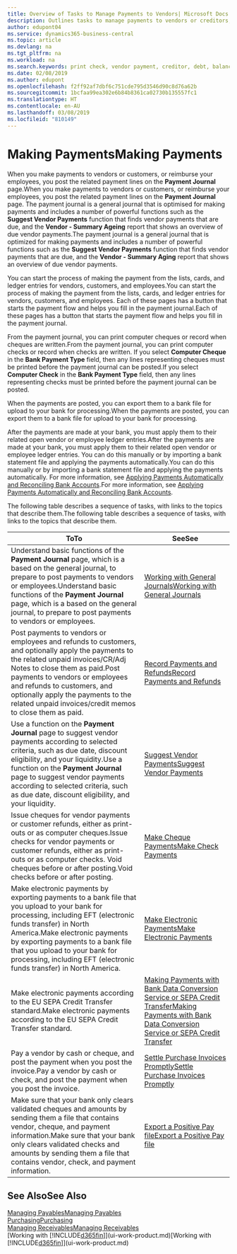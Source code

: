 ```yaml
---
title: Overview of Tasks to Manage Payments to Vendors| Microsoft Docs
description: Outlines tasks to manage payments to vendors or creditors, including posting payment lines and getting an overview of the balance due.
author: edupont04
ms.service: dynamics365-business-central
ms.topic: article
ms.devlang: na
ms.tgt_pltfrm: na
ms.workload: na
ms.search.keywords: print check, vendor payment, creditor, debt, balance due, AP
ms.date: 02/08/2019
ms.author: edupont
ms.openlocfilehash: f2ff92af7dbf6c751cde795d3546d90c8d76a62b
ms.sourcegitcommit: 1bcfaa99ea302e6b84b8361ca02730b135557fc1
ms.translationtype: HT
ms.contentlocale: en-AU
ms.lasthandoff: 03/08/2019
ms.locfileid: "810149"
---
```

# <a name="making-payments"></a><span data-ttu-id="341df-103">Making Payments</span><span class="sxs-lookup"><span data-stu-id="341df-103">Making Payments</span></span>

<span data-ttu-id="341df-104">When you make payments to vendors or customers, or reimburse your employees, you post the related payment lines on the **Payment Journal** page.</span><span class="sxs-lookup"><span data-stu-id="341df-104">When you make payments to vendors or customers, or reimburse your employees, you post the related payment lines on the **Payment Journal** page.</span></span> <span data-ttu-id="341df-105">The payment journal is a general journal that is optimised for making payments and includes a number of powerful functions such as the **Suggest Vendor Payments** function that finds vendor payments that are due, and the **Vendor - Summary Ageing** report that shows an overview of due vendor payments.</span><span class="sxs-lookup"><span data-stu-id="341df-105">The payment journal is a general journal that is optimized for making payments and includes a number of powerful functions such as the **Suggest Vendor Payments** function that finds vendor payments that are due, and the **Vendor - Summary Aging** report that shows an overview of due vendor payments.</span></span>  

<span data-ttu-id="341df-106">You can start the process of making the payment from the lists, cards, and ledger entries for vendors, customers, and employees.</span><span class="sxs-lookup"><span data-stu-id="341df-106">You can start the process of making the payment from the lists, cards, and ledger entries for vendors, customers, and employees.</span></span> <span data-ttu-id="341df-107">Each of these pages has a button that starts the payment flow and helps you fill in the payment journal.</span><span class="sxs-lookup"><span data-stu-id="341df-107">Each of these pages has a button that starts the payment flow and helps you fill in the payment journal.</span></span>  

<span data-ttu-id="341df-108">From the payment journal, you can print computer cheques or record when cheques are written.</span><span class="sxs-lookup"><span data-stu-id="341df-108">From the payment journal, you can print computer checks or record when checks are written.</span></span> <span data-ttu-id="341df-109">If you select **Computer Cheque** in the **Bank Payment Type** field, then any lines representing cheques must be printed before the payment journal can be posted.</span><span class="sxs-lookup"><span data-stu-id="341df-109">If you select **Computer Check** in the **Bank Payment Type** field, then any lines representing checks must be printed before the payment journal can be posted.</span></span>

<span data-ttu-id="341df-110">When the payments are posted, you can export them to a bank file for upload to your bank for processing.</span><span class="sxs-lookup"><span data-stu-id="341df-110">When the payments are posted, you can export them to a bank file for upload to your bank for processing.</span></span>

<span data-ttu-id="341df-111">After the payments are made at your bank, you must apply them to their related open vendor or employee ledger entries.</span><span class="sxs-lookup"><span data-stu-id="341df-111">After the payments are made at your bank, you must apply them to their related open vendor or employee ledger entries.</span></span> <span data-ttu-id="341df-112">You can do this manually or by importing a bank statement file and applying the payments automatically.</span><span class="sxs-lookup"><span data-stu-id="341df-112">You can do this manually or by importing a bank statement file and applying the payments automatically.</span></span> <span data-ttu-id="341df-113">For more information, see [Applying Payments Automatically and Reconciling Bank Accounts](receivables-apply-payments-auto-reconcile-bank-accounts.md).</span><span class="sxs-lookup"><span data-stu-id="341df-113">For more information, see [Applying Payments Automatically and Reconciling Bank Accounts](receivables-apply-payments-auto-reconcile-bank-accounts.md).</span></span>

<span data-ttu-id="341df-114">The following table describes a sequence of tasks, with links to the topics that describe them.</span><span class="sxs-lookup"><span data-stu-id="341df-114">The following table describes a sequence of tasks, with links to the topics that describe them.</span></span>

| <span data-ttu-id="341df-115">To</span><span class="sxs-lookup"><span data-stu-id="341df-115">To</span></span> | <span data-ttu-id="341df-116">See</span><span class="sxs-lookup"><span data-stu-id="341df-116">See</span></span> |
| --- | --- |
|<span data-ttu-id="341df-117">Understand basic functions of the **Payment Journal** page, which is a based on the general journal, to prepare to post payments to vendors or employees.</span><span class="sxs-lookup"><span data-stu-id="341df-117">Understand basic functions of the **Payment Journal** page, which is a based on the general journal, to prepare to post payments to vendors or employees.</span></span>|[<span data-ttu-id="341df-118">Working with General Journals</span><span class="sxs-lookup"><span data-stu-id="341df-118">Working with General Journals</span></span>](ui-work-general-journals.md)|
|<span data-ttu-id="341df-119">Post payments to vendors or employees and refunds to customers, and optionally apply the payments to the related unpaid invoices/CR/Adj Notes to close them as paid.</span><span class="sxs-lookup"><span data-stu-id="341df-119">Post payments to vendors or employees and refunds to customers, and optionally apply the payments to the related unpaid invoices/credit memos to close them as paid.</span></span>|[<span data-ttu-id="341df-120">Record Payments and Refunds</span><span class="sxs-lookup"><span data-stu-id="341df-120">Record Payments and Refunds</span></span>](payables-how-post-payments-refunds.md)|
| <span data-ttu-id="341df-121">Use a function on the **Payment Journal** page to suggest vendor payments according to selected criteria, such as due date, discount eligibility, and your liquidity.</span><span class="sxs-lookup"><span data-stu-id="341df-121">Use a function on the **Payment Journal** page to suggest vendor payments according to selected criteria, such as due date, discount eligibility, and your liquidity.</span></span> |[<span data-ttu-id="341df-122">Suggest Vendor Payments</span><span class="sxs-lookup"><span data-stu-id="341df-122">Suggest Vendor Payments</span></span>](payables-how-suggest-vendor-payments.md) |
| <span data-ttu-id="341df-123">Issue cheques for vendor payments or customer refunds, either as print-outs or as computer cheques.</span><span class="sxs-lookup"><span data-stu-id="341df-123">Issue checks for vendor payments or customer refunds, either as print-outs or as computer checks.</span></span> <span data-ttu-id="341df-124">Void cheques before or after posting.</span><span class="sxs-lookup"><span data-stu-id="341df-124">Void checks before or after posting.</span></span> |[<span data-ttu-id="341df-125">Make Cheque Payments</span><span class="sxs-lookup"><span data-stu-id="341df-125">Make Check Payments</span></span>](payables-how-work-checks.md) |
|<span data-ttu-id="341df-126">Make electronic payments by exporting payments to a bank file that you upload to your bank for processing, including EFT (electronic funds transfer) in North America.</span><span class="sxs-lookup"><span data-stu-id="341df-126">Make electronic payments by exporting payments to a bank file that you upload to your bank for processing, including EFT (electronic funds transfer) in North America.</span></span> |[<span data-ttu-id="341df-127">Make Electronic Payments</span><span class="sxs-lookup"><span data-stu-id="341df-127">Make Electronic Payments</span></span>](payables-how-export-payments-bank-file.md)|
|<span data-ttu-id="341df-128">Make electronic payments according to the EU SEPA Credit Transfer standard.</span><span class="sxs-lookup"><span data-stu-id="341df-128">Make electronic payments according to the EU SEPA Credit Transfer standard.</span></span>|[<span data-ttu-id="341df-129">Making Payments with Bank Data Conversion Service or SEPA Credit Transfer</span><span class="sxs-lookup"><span data-stu-id="341df-129">Making Payments with Bank Data Conversion Service or SEPA Credit Transfer</span></span>](finance-make-payments-with-bank-data-conversion-service-or-sepa-credit-transfer.md)|
| <span data-ttu-id="341df-130">Pay a vendor by cash or cheque, and post the payment when you post the invoice.</span><span class="sxs-lookup"><span data-stu-id="341df-130">Pay a vendor by cash or check, and post the payment when you post the invoice.</span></span> |[<span data-ttu-id="341df-131">Settle Purchase Invoices Promptly</span><span class="sxs-lookup"><span data-stu-id="341df-131">Settle Purchase Invoices Promptly</span></span>](finance-how-to-settle-purchase-invoices-promptly.md) |
| <span data-ttu-id="341df-132">Make sure that your bank only clears validated cheques and amounts by sending them a file that contains vendor, cheque, and payment information.</span><span class="sxs-lookup"><span data-stu-id="341df-132">Make sure that your bank only clears validated checks and amounts by sending them a file that contains vendor, check, and payment information.</span></span> |[<span data-ttu-id="341df-133">Export a Positive Pay file</span><span class="sxs-lookup"><span data-stu-id="341df-133">Export a Positive Pay file</span></span>](finance-how-positive-pay.md) |

## <a name="see-also"></a><span data-ttu-id="341df-134">See Also</span><span class="sxs-lookup"><span data-stu-id="341df-134">See Also</span></span>
[<span data-ttu-id="341df-135">Managing Payables</span><span class="sxs-lookup"><span data-stu-id="341df-135">Managing Payables</span></span>](payables-manage-payables.md)  
[<span data-ttu-id="341df-136">Purchasing</span><span class="sxs-lookup"><span data-stu-id="341df-136">Purchasing</span></span>](purchasing-manage-purchasing.md)  
[<span data-ttu-id="341df-137">Managing Receivables</span><span class="sxs-lookup"><span data-stu-id="341df-137">Managing Receivables</span></span>](receivables-manage-receivables.md)  
<span data-ttu-id="341df-138">[Working with [!INCLUDE[d365fin](includes/d365fin_md.md)]](ui-work-product.md)</span><span class="sxs-lookup"><span data-stu-id="341df-138">[Working with [!INCLUDE[d365fin](includes/d365fin_md.md)]](ui-work-product.md)</span></span>  

